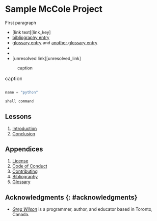 # Sample McCole Project

First paragraph

<p id="terms"></p>

-   [link text][link_key]
-   [bibliography entry](b:bibref)
-   [glossary entry](g:glossref) and [another glossary entry](g:another)
-   [](#f:figure)
-   [](#t:table)
-   [unresolved link][unresolved_link]

<figure id="f:figure">
  <figcaption>caption</figcaption>
</figure>

<table id="t:table">
  <caption>caption</caption>
</table>

```python
name = "python"
```

```bash
shell command
```

## Lessons

<div id="lessons" markdown="1">

1.  [Introduction](@/intro/)
1.  [Conclusion](@/finale/)

</div>

##  Appendices

<div id="appendices" markdown="1">

1.  [License](@/license/)
1.  [Code of Conduct](@/conduct/)
1.  [Contributing](@/contributing/)
1.  [Bibliography](@/bibliography/)
1.  [Glossary](@/glossary/)

</div>

## Acknowledgments {: #acknowledgments}

-   *[Greg Wilson][wilson-greg]* is a programmer, author, and educator based in Toronto, Canada.

[wilson-greg]: https://third-bit.com/
